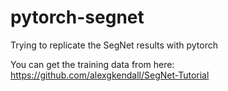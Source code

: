 # pytorch-segnet
Trying to replicate the SegNet results with pytorch

You can get the training data from here: https://github.com/alexgkendall/SegNet-Tutorial
